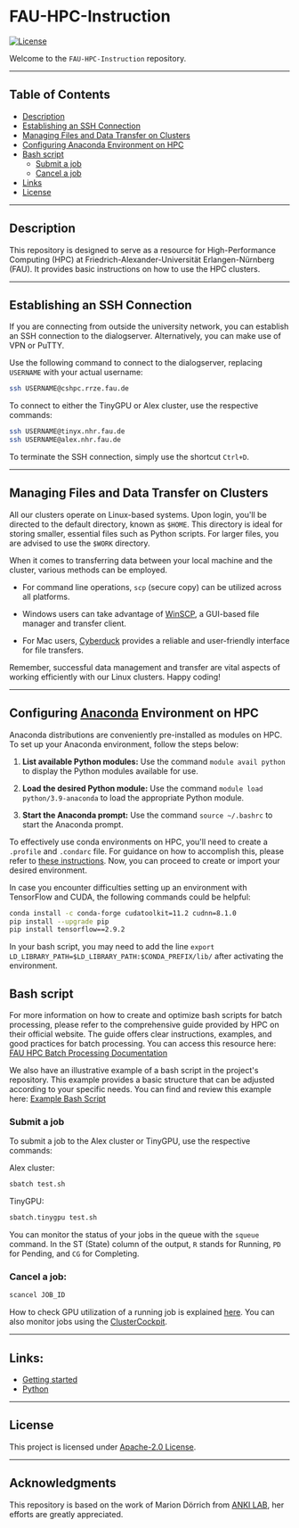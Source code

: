 # FAU-HPC-Instruction

[![License](https://img.shields.io/badge/License-Apache%202.0-blue.svg?style=plastic)](https://opensource.org/licenses/Apache-2.0)


Welcome to the `FAU-HPC-Instruction` repository. 

---

## Table of Contents
- [Description](#description)
- [Establishing an SSH Connection](#establishing-an-ssh-connection)
- [Managing Files and Data Transfer on Clusters](#managing-files-and-data-transfer-on-clusters)
- [Configuring Anaconda Environment on HPC](#configuring-anaconda-environment-on-hpc)
- [Bash script](#bash-script)
  - [Submit a job](#submit-a-job)
  - [Cancel a job](#cancel-a-job)
- [Links](#links)
- [License](#license)

---

## Description

This repository is designed to serve as a resource for High-Performance Computing (HPC) at Friedrich-Alexander-Universität Erlangen-Nürnberg (FAU). It provides basic instructions on how to use the HPC clusters.

---

## Establishing an SSH Connection

If you are connecting from outside the university network, you can establish an SSH connection to the dialogserver. Alternatively, you can make use of VPN or PuTTY.

Use the following command to connect to the dialogserver, replacing `USERNAME` with your actual username:
```bash
ssh USERNAME@cshpc.rrze.fau.de
```
To connect to either the TinyGPU or Alex cluster, use the respective commands:
```bash
ssh USERNAME@tinyx.nhr.fau.de
ssh USERNAME@alex.nhr.fau.de
```

To terminate the SSH connection, simply use the shortcut `Ctrl+D`.

---

## Managing Files and Data Transfer on Clusters

All our clusters operate on Linux-based systems. Upon login, you'll be directed to the default directory, known as `$HOME`. This directory is ideal for storing smaller, essential files such as Python scripts. For larger files, you are advised to use the `$WORK` directory. 

When it comes to transferring data between your local machine and the cluster, various methods can be employed. 

- For command line operations, `scp` (secure copy) can be utilized across all platforms.

- Windows users can take advantage of [WinSCP](https://winscp.net/eng/download.php), a GUI-based file manager and transfer client.

- For Mac users, [Cyberduck](https://cyberduck.io/) provides a reliable and user-friendly interface for file transfers.

Remember, successful data management and transfer are vital aspects of working efficiently with our Linux clusters. Happy coding! 

---


## Configuring [Anaconda](https://www.anaconda.com/) Environment on HPC

Anaconda distributions are conveniently pre-installed as modules on HPC. To set up your Anaconda environment, follow the steps below:

1. **List available Python modules:**
Use the command `module avail python` to display the Python modules available for use.

2. **Load the desired Python module:**
Use the command `module load python/3.9-anaconda` to load the appropriate Python module.

3. **Start the Anaconda prompt:**
Use the command `source ~/.bashrc` to start the Anaconda prompt.

To effectively use conda environments on HPC, you'll need to create a `.profile` and `.condarc` file. For guidance on how to accomplish this, please refer to [these instructions](https://hpc.fau.de/systems-services/documentation-instructions/special-applications-and-tips-tricks/python-and-jupyter/#:~:text=quantumtools%20on%20woody.-,Conda%20environment,-In%20order%20to). Now, you can proceed to create or import your desired environment.

In case you encounter difficulties setting up an environment with TensorFlow and CUDA, the following commands could be helpful: 
```bash
conda install -c conda-forge cudatoolkit=11.2 cudnn=8.1.0
pip install --upgrade pip
pip install tensorflow==2.9.2
```

In your bash script, you may need to add the line `export LD_LIBRARY_PATH=$LD_LIBRARY_PATH:$CONDA_PREFIX/lib/` after activating the environment.


## Bash script

For more information on how to create and optimize bash scripts for batch processing, please refer to the comprehensive guide provided by HPC on their official website. The guide offers clear instructions, examples, and good practices for batch processing. You can access this resource here: [FAU HPC Batch Processing Documentation](https://hpc.fau.de/systems-services/documentation-instructions/batch-processing/)

We also have an illustrative example of a bash script in the project's repository. This example provides a basic structure that can be adjusted according to your specific needs. You can find and review this example here: [Example Bash Script](test.sh)

### Submit a job

To submit a job to the Alex cluster or TinyGPU, use the respective commands:

Alex cluster:
```bash
sbatch test.sh
```
TinyGPU:
```bash
sbatch.tinygpu test.sh
```
You can monitor the status of your jobs in the queue with the `squeue` command. In the ST (State) column of the output, `R` stands for Running, `PD` for Pending, and `CG` for Completing.

### Cancel a job:
```bash
scancel JOB_ID
```
How to check GPU utilization of a running job is explained [here](https://hpc.fau.de/systems-services/documentation-instructions/clusters/tinygpu-cluster/#:~:text=the%20salloc%20command.-,Attach%20to%20a%20running%20job,-On%20the%20frontend).
You can also monitor jobs using the [ClusterCockpit](https://hpc.fau.de/systems-services/documentation-instructions/job-monitoring-with-clustercockpit/).

---

## Links:

- [Getting started](https://hpc.fau.de/systems-services/documentation-instructions/getting-started/)
- [Python](https://hpc.fau.de/systems-services/documentation-instructions/special-applications-and-tips-tricks/python-and-jupyter/)

---

## License

This project is licensed under [Apache-2.0 License](LICENSE). 

---

## Acknowledgments

This repository is based on the work of Marion Dörrich from [ANKI LAB](https://anki.xyz/), her efforts are greatly appreciated.

